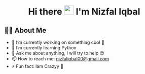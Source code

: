 <h1 align="center">Hi there <img src="https://raw.githubusercontent.com/MartinHeinz/MartinHeinz/master/wave.gif" width="30px"> I'm Nizfal Iqbal</h1>

## 🙋‍♂️ About Me
- 🔭 I’m currently working on something cool 🤖
- 🌱 I’m currently learning Python
- 💬 Ask me about anything, I will try to help 😊
- 📫 How to reach me: nizfaliqbal00@gmail.com
- ⚡ Fun fact: Iam Crazyy 👣

